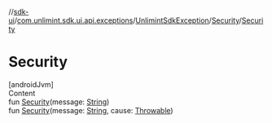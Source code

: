 //[sdk-ui](../../../../index.md)/[com.unlimint.sdk.ui.api.exceptions](../../index.md)/[UnlimintSdkException](../index.md)/[Security](index.md)/[Security](-security.md)



# Security  
[androidJvm]  
Content  
fun [Security](-security.md)(message: [String](https://kotlinlang.org/api/latest/jvm/stdlib/kotlin/-string/index.html))  
fun [Security](-security.md)(message: [String](https://kotlinlang.org/api/latest/jvm/stdlib/kotlin/-string/index.html), cause: [Throwable](https://kotlinlang.org/api/latest/jvm/stdlib/kotlin/-throwable/index.html))  



